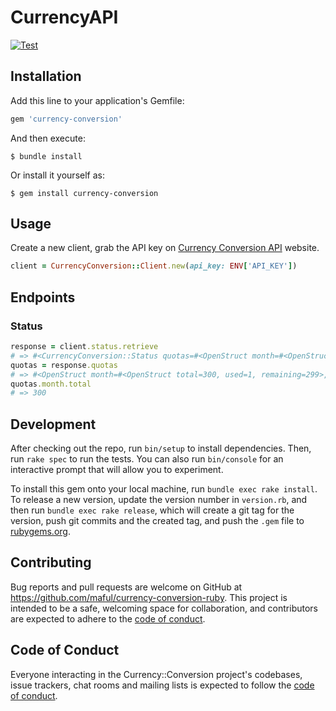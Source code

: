 # CurrencyAPI

[![Test](https://github.com/maful/currency-conversion-ruby/actions/workflows/test.yml/badge.svg?branch=main)](https://github.com/maful/currency-conversion-ruby/actions/workflows/test.yml)

## Installation

Add this line to your application's Gemfile:

```ruby
gem 'currency-conversion'
```

And then execute:

    $ bundle install

Or install it yourself as:

    $ gem install currency-conversion

## Usage

Create a new client, grab the API key on [Currency Conversion API](https://currencyapi.com/) website.

```ruby
client = CurrencyConversion::Client.new(api_key: ENV['API_KEY'])
```

## Endpoints

### Status

```ruby
response = client.status.retrieve
# => #<CurrencyConversion::Status quotas=#<OpenStruct month=#<OpenStruct total=300, used=1, remaining=299>, grace=#<OpenStruct ...
quotas = response.quotas
# => #<OpenStruct month=#<OpenStruct total=300, used=1, remaining=299>, grace=#<OpenStruct total=0, used=0, remaining=0>>
quotas.month.total
# => 300
```

## Development

After checking out the repo, run `bin/setup` to install dependencies. Then, run `rake spec` to run the tests. You can also run `bin/console` for an interactive prompt that will allow you to experiment.

To install this gem onto your local machine, run `bundle exec rake install`. To release a new version, update the version number in `version.rb`, and then run `bundle exec rake release`, which will create a git tag for the version, push git commits and the created tag, and push the `.gem` file to [rubygems.org](https://rubygems.org).

## Contributing

Bug reports and pull requests are welcome on GitHub at https://github.com/maful/currency-conversion-ruby. This project is intended to be a safe, welcoming space for collaboration, and contributors are expected to adhere to the [code of conduct](https://github.com/maful/currency-conversion-ruby/blob/main/CODE_OF_CONDUCT.md).

## Code of Conduct

Everyone interacting in the Currency::Conversion project's codebases, issue trackers, chat rooms and mailing lists is expected to follow the [code of conduct](https://github.com/maful/currency-conversion-ruby/blob/main/CODE_OF_CONDUCT.md).
